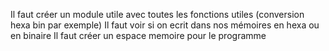 Il faut créer un module utile avec toutes les fonctions utiles (conversion hexa bin par exemple)
Il faut voir si on ecrit dans nos mémoires en hexa ou en binaire
Il faut créer un espace memoire pour le programme